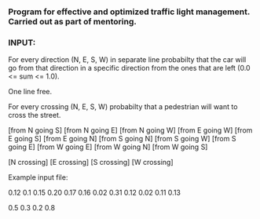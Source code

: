 ### Program for effective and optimized traffic light management. Carried out as part of mentoring.



### INPUT:

For every direction (N, E, S, W) in separate line probabilty that the car will go from that
direction  in a specific direction from the ones that are left (0.0 <= sum <= 1.0).

One line free.

For every crossing (N, E, S, W) probabilty that a pedestrian will want to cross the street.

[from N going S] [from N going E] [from N going W]
[from E going W] [from E going S] [from E going N]
[from S going N] [from S going W] [from S going E]
[from W going E] [from W going N] [from W going S]

[N crossing] [E crossing] [S crossing] [W crossing]


Example input file:

0.12 0.1 0.15
0.20 0.17 0.16
0.02 0.31 0.12
0.02 0.11 0.13

0.5 0.3 0.2 0.8
